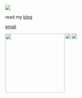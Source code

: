 ![](https://readme-typing-svg.herokuapp.com/?size=30&color=76ab97&center=true&vCenter=true&lines=>+Hi,I'm+Avijit+Acharjee)

read my [blog](https://avijitacharjee.com)

[email](mailto:contact@avijitacharjee.com)

<div>
  <img height="190" align="left" src="https://github-readme-stats.vercel.app/api?username=avijitacharjee&count_private=true&include_all_commits=true&bg_color=00000000&border_radius=0&title_color=76ab97&text_color=e8e4d9" />
  <img src="https://github-readme-streak-stats.herokuapp.com/?user=avijitacharjee&theme=dark&hide_border=false"/>
  <img src="https://github-readme-stats.vercel.app/api/top-langs/?username=avijitacharjee&layout=compact&langs_count=8&hide=objective-c,roff,Makefile&exclude_repo=website&bg_color=00000000&border_radius=0&title_color=76ab97&text_color=e8e4d9" />
</div>



<!-- gprm.itsvg.in -->
<!--
# 📊 GitHub Stats:
 
![](https://github-readme-stats.vercel.app/api?username=avijitacharjee&theme=dark&hide_border=false&include_all_commits=false&count_private=false)<br/>
![](https://github-readme-streak-stats.herokuapp.com/?user=avijitacharjee&theme=dark&hide_border=false)<br/>
![](https://github-readme-stats.vercel.app/api/top-langs/?username=avijitacharjee&theme=dark&hide_border=false&include_all_commits=false&count_private=false&layout=compact)

### ✍️ Random Dev Quote
![](https://quotes-github-readme.vercel.app/api?type=horizontal&theme=radical)

### 😂 Random Dev Meme
<img src="https://random-memer.herokuapp.com/" width="512px"/>

---
[![](https://visitcount.itsvg.in/api?id=avijitacharjee&icon=0&color=0)](https://visitcount.itsvg.in) 
-->
